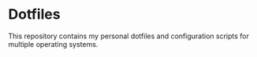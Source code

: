 # Dotfiles

This repository contains my personal dotfiles and configuration scripts for multiple operating systems.